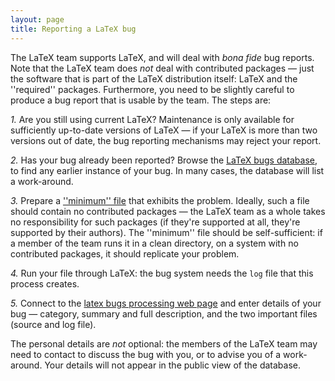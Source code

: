 ```yaml
---
layout: page
title: Reporting a LaTeX bug
---
```


The LaTeX team supports LaTeX, and will deal with
_bona fide_ bug reports.  Note that the LaTeX team does
_not_ deal with contributed packages&nbsp;&mdash; just the software that
is part of the LaTeX distribution itself: LaTeX and the
''required'' packages.
Furthermore, you need to be slightly
careful to produce a bug report that is usable by the team.  The steps
are:

*1.* Are you still using current LaTeX?  Maintenance is only
available for sufficiently up-to-date versions of LaTeX&nbsp;&mdash; if your
LaTeX is more than two versions out of date, the bug reporting
mechanisms may reject your report.

*2.* Has your bug already been reported?  Browse the
[LaTeX bugs database](http://www.latex-project.org/cgi-bin/ltxbugs2html?introduction=yes),
to find any earlier instance of your bug.  In many cases, the database
will list a work-around.

*3.* Prepare a 
[''minimum'' file](./FAQ-minxampl.html) that exhibits the problem.
Ideally, such a file should contain no contributed packages&nbsp;&mdash; the
LaTeX team as a whole takes no responsibility for such packages (if
they're supported at all, they're supported by their authors).  The
''minimum'' file should be self-sufficient: if a member of the team
runs it in a clean directory, on a system with no contributed
packages, it should replicate your problem.

*4.* Run your file through LaTeX: the bug
system needs the `log` file that this process creates.

*5.* Connect to the 
[latex bugs processing web page](http://www.latex-project.org/bugs-upload.html)
and enter details of your bug&nbsp;&mdash; category, summary and full
description, and the two important files (source and log file).

The personal details are _not_ optional: the members of the
LaTeX team may need to contact to discuss the bug with you, or to
advise you of a work-around.  Your details will not appear in the
public view of the database.

